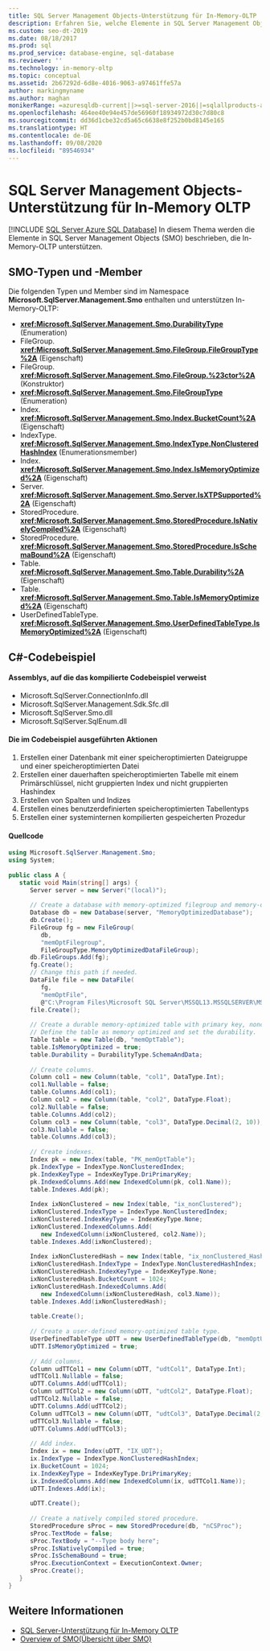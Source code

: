 ```yaml
---
title: SQL Server Management Objects-Unterstützung für In-Memory-OLTP
description: Erfahren Sie, welche Elemente in SQL Server Management Objects (SMO) In-Memory-OLTP unterstützen. Prüfen Sie die Typen und Member im Microsoft.SqlServer.Microsoft.SqlServer.Management.Smo-Namespace.
ms.custom: seo-dt-2019
ms.date: 08/18/2017
ms.prod: sql
ms.prod_service: database-engine, sql-database
ms.reviewer: ''
ms.technology: in-memory-oltp
ms.topic: conceptual
ms.assetid: 2b67292d-6d8e-4016-9063-a97461ffe57a
author: markingmyname
ms.author: maghan
monikerRange: =azuresqldb-current||>=sql-server-2016||=sqlallproducts-allversions||>=sql-server-linux-2017||=azuresqldb-mi-current
ms.openlocfilehash: 464ee40e94e457de56960f18934972d30c7d80c8
ms.sourcegitcommit: dd36d1cbe32cd5a65c6638e8f252b0bd8145e165
ms.translationtype: HT
ms.contentlocale: de-DE
ms.lasthandoff: 09/08/2020
ms.locfileid: "89546934"
---
```

# <a name="sql-server-management-objects-support-for-in-memory-oltp"></a>SQL Server Management Objects-Unterstützung für In-Memory OLTP
[!INCLUDE [SQL Server Azure SQL Database](../../includes/applies-to-version/sql-asdb.md)]
In diesem Thema werden die Elemente in SQL Server Management Objects (SMO) beschrieben, die In-Memory-OLTP unterstützen.  

## <a name="smo-types-and-members"></a>SMO-Typen und -Member

Die folgenden Typen und Member sind im Namespace **Microsoft.SqlServer.Management.Smo** enthalten und unterstützen In-Memory-OLTP:

- **<xref:Microsoft.SqlServer.Management.Smo.DurabilityType>** (Enumeration)
- FileGroup. **<xref:Microsoft.SqlServer.Management.Smo.FileGroup.FileGroupType%2A>** (Eigenschaft)
- FileGroup. **<xref:Microsoft.SqlServer.Management.Smo.FileGroup.%23ctor%2A>** (Konstruktor)
- **<xref:Microsoft.SqlServer.Management.Smo.FileGroupType>** (Enumeration)
- Index. **<xref:Microsoft.SqlServer.Management.Smo.Index.BucketCount%2A>** (Eigenschaft)
- IndexType. **<xref:Microsoft.SqlServer.Management.Smo.IndexType.NonClusteredHashIndex>** (Enumerationsmember)
- Index. **<xref:Microsoft.SqlServer.Management.Smo.Index.IsMemoryOptimized%2A>** (Eigenschaft)
- Server. **<xref:Microsoft.SqlServer.Management.Smo.Server.IsXTPSupported%2A>** (Eigenschaft)
- StoredProcedure. **<xref:Microsoft.SqlServer.Management.Smo.StoredProcedure.IsNativelyCompiled%2A>** (Eigenschaft)
- StoredProcedure. **<xref:Microsoft.SqlServer.Management.Smo.StoredProcedure.IsSchemaBound%2A>** (Eigenschaft)
- Table. **<xref:Microsoft.SqlServer.Management.Smo.Table.Durability%2A>** (Eigenschaft)
- Table. **<xref:Microsoft.SqlServer.Management.Smo.Table.IsMemoryOptimized%2A>** (Eigenschaft)
- UserDefinedTableType. **<xref:Microsoft.SqlServer.Management.Smo.UserDefinedTableType.IsMemoryOptimized%2A>** (Eigenschaft)

## <a name="c-code-example"></a>C#-Codebeispiel

#### <a name="assemblies-referenced-by-the-compiled-code-example"></a>Assemblys, auf die das kompilierte Codebeispiel verweist

- Microsoft.SqlServer.ConnectionInfo.dll
- Microsoft.SqlServer.Management.Sdk.Sfc.dll
- Microsoft.SqlServer.Smo.dll
- Microsoft.SqlServer.SqlEnum.dll

#### <a name="actions-taken-in-the-code-example"></a>Die im Codebeispiel ausgeführten Aktionen

1. Erstellen einer Datenbank mit einer speicheroptimierten Dateigruppe und einer speicheroptimierten Datei  
2. Erstellen einer dauerhaften speicheroptimierten Tabelle mit einem Primärschlüssel, nicht gruppierten Index und nicht gruppierten Hashindex  
3. Erstellen von Spalten und Indizes  
4. Erstellen eines benutzerdefinierten speicheroptimierten Tabellentyps  
5. Erstellen einer systeminternen kompilierten gespeicherten Prozedur

#### <a name="source-code"></a>Quellcode
  
```csharp
using Microsoft.SqlServer.Management.Smo;  
using System;  
  
public class A {  
   static void Main(string[] args) {  
      Server server = new Server("(local)");  
  
      // Create a database with memory-optimized filegroup and memory-optimized file.
      Database db = new Database(server, "MemoryOptimizedDatabase");  
      db.Create();  
      FileGroup fg = new FileGroup(
         db,
         "memOptFilegroup",
         FileGroupType.MemoryOptimizedDataFileGroup);  
      db.FileGroups.Add(fg);  
      fg.Create();  
      // Change this path if needed.
      DataFile file = new DataFile(
         fg,
         "memOptFile",
         @"C:\Program Files\Microsoft SQL Server\MSSQL13.MSSQLSERVER\MSSQL\DATA\MSSQLmemOptFileName");  
      file.Create();  
  
      // Create a durable memory-optimized table with primary key, nonclustered index and nonclustered hash index.
      // Define the table as memory optimized and set the durability.
      Table table = new Table(db, "memOptTable");  
      table.IsMemoryOptimized = true;  
      table.Durability = DurabilityType.SchemaAndData;  
  
      // Create columns.
      Column col1 = new Column(table, "col1", DataType.Int);  
      col1.Nullable = false;  
      table.Columns.Add(col1);  
      Column col2 = new Column(table, "col2", DataType.Float);  
      col2.Nullable = false;  
      table.Columns.Add(col2);  
      Column col3 = new Column(table, "col3", DataType.Decimal(2, 10));  
      col3.Nullable = false;  
      table.Columns.Add(col3);  
  
      // Create indexes.
      Index pk = new Index(table, "PK_memOptTable");  
      pk.IndexType = IndexType.NonClusteredIndex;  
      pk.IndexKeyType = IndexKeyType.DriPrimaryKey;  
      pk.IndexedColumns.Add(new IndexedColumn(pk, col1.Name));  
      table.Indexes.Add(pk);  
  
      Index ixNonClustered = new Index(table, "ix_nonClustered");  
      ixNonClustered.IndexType = IndexType.NonClusteredIndex;  
      ixNonClustered.IndexKeyType = IndexKeyType.None;  
      ixNonClustered.IndexedColumns.Add(
         new IndexedColumn(ixNonClustered, col2.Name));  
      table.Indexes.Add(ixNonClustered);  
  
      Index ixNonClusteredHash = new Index(table, "ix_nonClustered_Hash");  
      ixNonClusteredHash.IndexType = IndexType.NonClusteredHashIndex;  
      ixNonClusteredHash.IndexKeyType = IndexKeyType.None;  
      ixNonClusteredHash.BucketCount = 1024;  
      ixNonClusteredHash.IndexedColumns.Add(
         new IndexedColumn(ixNonClusteredHash, col3.Name));  
      table.Indexes.Add(ixNonClusteredHash);  
  
      table.Create();  
  
      // Create a user-defined memory-optimized table type.
      UserDefinedTableType uDTT = new UserDefinedTableType(db, "memOptUDTT");  
      uDTT.IsMemoryOptimized = true;  
  
      // Add columns.
      Column udTTCol1 = new Column(uDTT, "udtCol1", DataType.Int);  
      udTTCol1.Nullable = false;  
      uDTT.Columns.Add(udTTCol1);  
      Column udTTCol2 = new Column(uDTT, "udtCol2", DataType.Float);  
      udTTCol2.Nullable = false;  
      uDTT.Columns.Add(udTTCol2);  
      Column udTTCol3 = new Column(uDTT, "udtCol3", DataType.Decimal(2, 10));  
      udTTCol3.Nullable = false;  
      uDTT.Columns.Add(udTTCol3);  
  
      // Add index.
      Index ix = new Index(uDTT, "IX_UDT");  
      ix.IndexType = IndexType.NonClusteredHashIndex;  
      ix.BucketCount = 1024;  
      ix.IndexKeyType = IndexKeyType.DriPrimaryKey;  
      ix.IndexedColumns.Add(new IndexedColumn(ix, udTTCol1.Name));  
      uDTT.Indexes.Add(ix);  
  
      uDTT.Create();  
  
      // Create a natively compiled stored procedure.
      StoredProcedure sProc = new StoredProcedure(db, "nCSProc");  
      sProc.TextMode = false;  
      sProc.TextBody = "--Type body here";  
      sProc.IsNativelyCompiled = true;  
      sProc.IsSchemaBound = true;  
      sProc.ExecutionContext = ExecutionContext.Owner;  
      sProc.Create();  
   }  
}  
```  
  
## <a name="see-also"></a>Weitere Informationen  

- [SQL Server-Unterstützung für In-Memory OLTP](sql-server-support-for-in-memory-oltp.md)
- [Overview of SMO(Übersicht über SMO)](../server-management-objects-smo/overview-smo.md)
